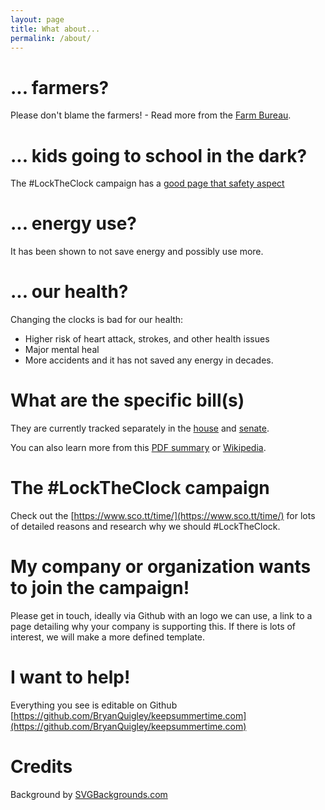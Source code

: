 ```yaml
---
layout: page
title: What about...
permalink: /about/
---
```


<link rel="stylesheet" type="text/css" href="../style.css">

# ... farmers?
Please don't blame the farmers!  - Read more from the [Farm Bureau](https://www.fb.org/viewpoints/setting-the-record-straight-daylight-saving-time-and-farmers).

# ... kids going to school in the dark?
The #LockTheClock campaign has a [good page that safety aspect](https://www.sco.tt/time/research.html)

# ... energy use?
It has been shown to not save energy and possibly use more.

# ... our health?
Changing the clocks is bad for our health:
 * Higher risk of heart attack, strokes, and other health issues
 * Major mental heal
 * More accidents and it has not saved any energy in decades. 

# What are the specific bill(s)
They are currently tracked separately in the [house](https://www.congress.gov/bill/117th-congress/house-bill/69/cosponsors?searchResultViewType=expanded) and [senate](https://www.congress.gov/bill/117th-congress/senate-bill/623/cosponsors?searchResultViewType=expanded).

You can also learn more from this [PDF summary](https://www.rubio.senate.gov/public/_cache/files/14e39e20-b852-4cae-b98b-258e0c0898a6/1C912A264D838911D32528FA5B1FD0FB.sunshine-protection-act-2019-one-pager.pdf) or [Wikipedia](https://en.wikipedia.org/wiki/Sunshine_Protection_Act).

# The #LockTheClock campaign
Check out the [https://www.sco.tt/time/](https://www.sco.tt/time/) for lots of detailed reasons and research why we should #LockTheClock.

# My company or organization wants to join the campaign!
Please get in touch, ideally via Github with an logo we can use, a link to a page detailing why your company is supporting this. If there is lots of interest, we will make a more defined template.

# I want to help!
Everything you see is editable on Github [https://github.com/BryanQuigley/keepsummertime.com](https://github.com/BryanQuigley/keepsummertime.com)


# Credits
Background by [SVGBackgrounds.com](SVGBackgrounds.com)